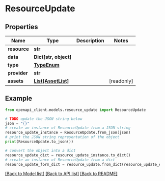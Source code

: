 # ResourceUpdate


## Properties

Name | Type | Description | Notes
------------ | ------------- | ------------- | -------------
**resource** | **str** |  | 
**data** | **Dict[str, object]** |  | 
**type** | [**TypeEnum**](TypeEnum.md) |  | 
**provider** | **str** |  | 
**assets** | [**List[AssetList]**](AssetList.md) |  | [readonly] 

## Example

```python
from openapi_client.models.resource_update import ResourceUpdate

# TODO update the JSON string below
json = "{}"
# create an instance of ResourceUpdate from a JSON string
resource_update_instance = ResourceUpdate.from_json(json)
# print the JSON string representation of the object
print(ResourceUpdate.to_json())

# convert the object into a dict
resource_update_dict = resource_update_instance.to_dict()
# create an instance of ResourceUpdate from a dict
resource_update_form_dict = resource_update.from_dict(resource_update_dict)
```
[[Back to Model list]](../README.md#documentation-for-models) [[Back to API list]](../README.md#documentation-for-api-endpoints) [[Back to README]](../README.md)


